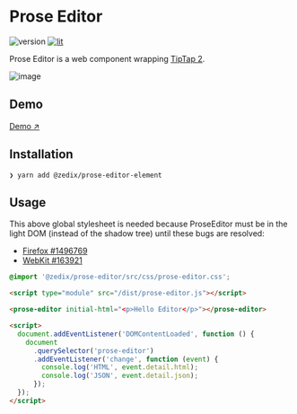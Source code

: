 # Prose Editor

![version](https://img.shields.io/github/package-json/v/zedix/prose-editor-element.svg?maxAge=60) [![lit](https://img.shields.io/badge/lib-lit-blue.svg?maxAge=60)](https://github.com/lit/lit/)

Prose Editor is a web component wrapping [TipTap 2](https://www.tiptap.dev/).

![image](https://github.com/zedix/prose-editor-element/assets/27975/e1fd0d1e-38a4-4de7-9ef9-35ea3a9fa491)

## Demo

[Demo ↗](https://zedix-prose-editor-element.netlify.app)

## Installation

```
❯ yarn add @zedix/prose-editor-element
```

## Usage

This above global stylesheet is needed because ProseEditor must be in the light DOM (instead of the shadow tree) until these bugs are resolved:

- [Firefox #1496769](https://bugzilla.mozilla.org/show_bug.cgi?id=1496769)
- [WebKit #163921](https://bugs.webkit.org/show_bug.cgi?id=163921)

```css
@import '@zedix/prose-editor/src/css/prose-editor.css';
```

```html
<script type="module" src="/dist/prose-editor.js"></script>

<prose-editor initial-html="<p>Hello Editor</p>"></prose-editor>

<script>
  document.addEventListener('DOMContentLoaded', function () {
    document
      .querySelector('prose-editor')
      .addEventListener('change', function (event) {
        console.log('HTML', event.detail.html);
        console.log('JSON', event.detail.json);
      });
  });
</script>
```
